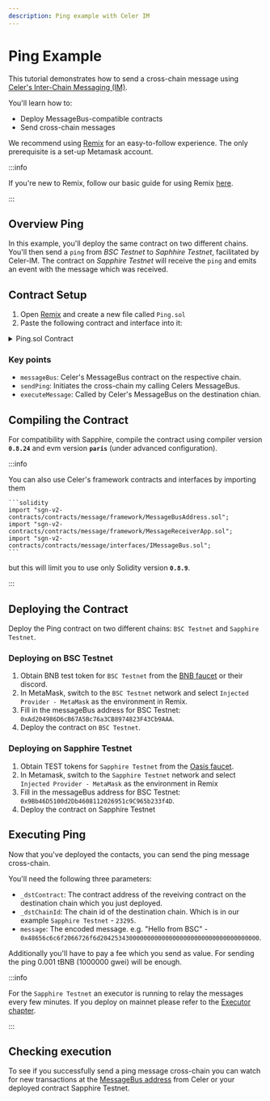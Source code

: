 ```yaml
---
description: Ping example with Celer IM
---
```


# Ping Example

This tutorial demonstrates how to send a cross-chain message using
[Celer's Inter-Chain Messaging (IM)].

[Celer's Inter-Chain Messaging (IM)]: https://im-docs.celer.network/

You'll learn how to:

 - Deploy MessageBus-compatible contracts
 - Send cross-chain messages

We recommend using [Remix] for an easy-to-follow experience.
The only prerequisite is a set-up Metamask account.

:::info

If you're new to Remix, follow our basic guide for using Remix
[here][dapp-remix].

[dapp-remix]: ../../tools/remix.md

:::

## Overview Ping

In this example, you'll deploy the same contract on two different chains.
You'll then send a `ping` from *BSC Testnet* to *Saphhire Testnet*, facilitated
by Celer-IM.
The contract on *Sapphire Testnet* will receive the `ping` and emits an event
with the message which was received.

## Contract Setup

1. Open [Remix] and create a new file called `Ping.sol`
2. Paste the following contract and interface into it:

 <details>
    <summary> Ping.sol Contract </summary>

    ```solidity title="Ping.sol" showLineNumbers
    // SPDX-License-Identifier: MIT
    pragma solidity ^0.8.0;

    interface IMessageBus {
            function sendMessage(
            address _receiver,
            uint256 _dstChainId,
            bytes calldata _message
        ) external payable;
    }


    contract Ping  {
        address public messageBus;

        event MessageReceived(
            address srcContract,
            uint64 srcChainId,
            address sender,
            bytes message
        );


        enum ExecutionStatus {
            Fail, // execution failed, finalized
            Success, // execution succeeded, finalized
            Retry // execution rejected, can retry later
        }

        constructor(address _messageBus) {
            messageBus = _messageBus;
        }

        modifier onlyMessageBus() {
            require(msg.sender == messageBus, "caller is not message bus");
            _;
        }


        function sendPing(
            address _dstContract,
            uint64 _dstChainId,
            bytes calldata _message
        ) external payable {
            bytes memory message = abi.encode(msg.sender, _message);
            IMessageBus(messageBus).sendMessage{value: msg.value}(_dstContract, _dstChainId, message);
        }

        function executeMessage(
            address _srcContract,
            uint64 _srcChainId,
            bytes calldata _message,
            address // executor
        ) external payable onlyMessageBus returns (ExecutionStatus) {
            (address sender, bytes memory message) = abi.decode(
                (_message),
                (address, bytes)
            );
            emit MessageReceived(_srcContract, _srcChainId, sender, message);
            return ExecutionStatus.Success;
        }
    }
    ```
</details>

### Key points

- `messageBus`: Celer's MessageBus contract on the respective chain.
- `sendPing`: Initiates the cross-chain my calling Celers MessageBus.
- `executeMessage`: Called by Celer's MessageBus on the destination chian.

## Compiling the Contract

For compatibility with Sapphire, compile the contract using compiler version
**`0.8.24`** and evm version **`paris`** (under advanced configuration).

:::info

You can also use Celer's framework contracts and interfaces by importing them

    ```solidity
    import "sgn-v2-contracts/contracts/message/framework/MessageBusAddress.sol";
    import "sgn-v2-contracts/contracts/message/framework/MessageReceiverApp.sol";
    import "sgn-v2-contracts/contracts/message/interfaces/IMessageBus.sol";
    ```

but this will limit you to use only Solidity version **`0.8.9`**.

:::

## Deploying the Contract

Deploy the Ping contract on two different chains: `BSC Testnet` and
`Sapphire Testnet`.

### Deploying on BSC Testnet

1. Obtain BNB test token for `BSC Testnet` from the [BNB faucet] or their
   discord.
2. In MetaMask, switch to the `BSC Testnet` network and select
   `Injected Provider - MetaMask` as the environment in Remix.
3. Fill in the messageBus address for BSC Testnet:
   `0xAd204986D6cB67A5Bc76a3CB8974823F43Cb9AAA`.
4. Deploy the contract on `BSC Testnet`.


[BNB faucet]: https://www.bnbchain.org/en/testnet-faucet

### Deploying on Sapphire Testnet

1. Obtain TEST tokens for `Sapphire Testnet` from the [Oasis faucet].
2. In Metamask, switch to the `Sapphire Testnet` network and select
   `Injected Provider - MetaMask` as the environment in Remix
3. Fill in the messageBus address for BSC Testnet:
   `0x9Bb46D5100d2Db4608112026951c9C965b233f4D`.  
4. Deploy the contract on Sapphire Testnet

[Oasis Faucet]: https://faucet.testnet.oasis.io/

## Executing Ping

Now that you've deployed the contacts, you can send the ping message
cross-chain.

You'll need the following three parameters:

- `_dstContract`: The contract address of the reveiving contract on the
  destination chain which you just deployed.
- `_dstChainId`: The chain id of the destination chain. Which is in our
  example `Sapphire Testnet` - `23295`.
- `message`: The encoded message. e.g. "Hello from BSC" -
  `0x48656c6c6f2066726f6d20425343000000000000000000000000000000000000`.

Additionally you'll have to pay a fee which you send as value. For sending the
ping 0.001 tBNB (1000000 gwei) will be enough.

:::info

For the `Sapphire Testnet` an executor is running to relay the messages every
few minutes. If you deploy on mainnet please refer to the [Executor chapter].

:::

[Executor chapter]: ./README.md#executor

## Checking execution

To see if you successfully send a ping message cross-chain you can watch for
new transactions at the [MessageBus address] from Celer or your deployed
contract Sapphire Testnet.

[MessageBus address]: https://explorer.oasis.io/testnet/sapphire/address/0x9Bb46D5100d2Db4608112026951c9C965b233f4D

[Remix]: https://remix.ethereum.org/
